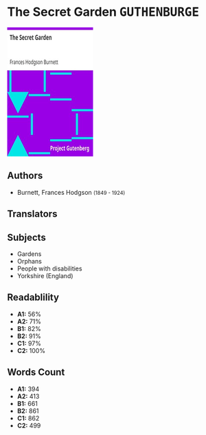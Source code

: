 # The Secret Garden <kbd>GUTHENBURGE</kbd>

![](./cover.medium.jpg "")

## Authors


 - Burnett, Frances Hodgson <small>(1849 - 1924)</small>

## Translators



## Subjects


 - Gardens
 - Orphans
 - People with disabilities
 - Yorkshire (England)

## Readablility


 - **A1:** 56%
 - **A2:** 71%
 - **B1:** 82%
 - **B2:** 91%
 - **C1:** 97%
 - **C2:** 100%

## Words Count


 - **A1:** 394
 - **A2:** 413
 - **B1:** 661
 - **B2:** 861
 - **C1:** 862
 - **C2:** 499
